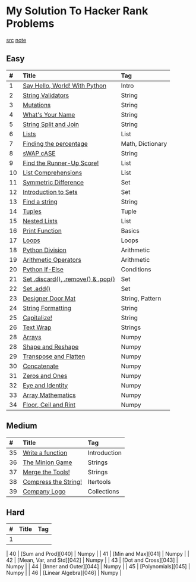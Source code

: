 
# My Solution To Hacker Rank Problems

[src][src]
[note][note]

## Easy

| #   | Title                                      | Tag              |
| :-- | :----------------------------------------- | :--------------- |
| 1  | [Say Hello, World! With Python][001]               | Intro            |
| 2   | [String Validators][002]                         | String           |
| 3   | [Mutations][003]                                  | String           |
| 4   | [What's Your Name][004]                           | String           |
| 5   | [String Split and Join][005]                      | String           |
| 6   | [Lists][006]                                       | List             |
| 7   | [Finding the percentage][007]                     | Math, Dictionary |
| 8   | [sWAP cASE][008]                                   | String           |
| 9   | [Find the Runner-Up Score!][009]                  | List             |
| 10  | [List Comprehensions][010]                        | List             |
| 11  | [Symmetric Difference][011]                       | Set              |
| 12  | [Introduction to Sets][012]                       | Set              |
| 13  | [Find a string][013]                               | String           |
| 14  | [Tuples][014]                                      | Tuple            |
| 15  | [Nested Lists][015]                                | List             |
| 16  | [Print Function][016]                              | Basics           |
| 17  | [Loops][017]                                       | Loops            |
| 18  | [Python Division][018]                             | Arithmetic       |
| 19  | [Arithmetic Operators][019]                        | Arithmetic       |
| 20  | [Python If-Else][020]                              | Conditions       |
| 21  | [Set .discard(), .remove() & .pop()][021]          | Set              |
| 22  | [Set .add()][022]                                  | Set              |
| 23  | [Designer Door Mat][023]                           | String, Pattern  |
| 24  | [String Formatting][024]                           | String           |
| 25  | [Capitalize!][025]                                 | String           |
| 26  | [Text Wrap][026]                              | Strings          |
| 28  | [Arrays][027]                                 | Numpy            |
| 28  | [Shape and Reshape][028]                      | Numpy            |
| 29  | [Transpose and Flatten][029]                | Numpy |
| 30  | [Concatenate][030]                          | Numpy |
| 31  | [Zeros and Ones][031]                       | Numpy |
| 32  | [Eye and Identity][032]                     | Numpy |
| 33  | [Array Mathematics][033]                    | Numpy |
| 34  | [Floor, Ceil and Rint][034]                 | Numpy |

## Medium

| #   | Title                                      | Tag              |
| :-- | :----------------------------------------- | :--------------- |
| 35  | [Write a function][035]               | Introduction |
| 36  | [The Minion Game][036]               | Strings |
| 37  | [Merge the Tools!][037]               | Strings |
| 38  | [Compress the String!][038]               | Itertools |
| 39  | [Company Logo][039]               | Collections |

## Hard

| #   | Title                                      | Tag              |
| :-- | :----------------------------------------- | :--------------- |
| 1   |                                | |

[src]: https://github.com/yossef-seyam/Problem-Solving-HackerRank/tree/master/python
[note]: https://github.com/yossef-seyam/Problem-Solving-HackerRank/blob/master/note
[001]: https://github.com/yossef-seyam/Problem-Solving-HackerRank/blob/master/note/python/001/readme1.md
[002]: https://github.com/yossef-seyam/Problem-Solving-HackerRank/blob/master/note/python/002/readme2.md
[003]: https://github.com/yossef-seyam/Problem-Solving-HackerRank/blob/master/note/python/003/readme3.md
[004]: https://github.com/yossef-seyam/Problem-Solving-HackerRank/blob/master/note/python/004/readme4.md
[005]: https://github.com/yossef-seyam/Problem-Solving-HackerRank/blob/master/note/python/005/readme5.md
[006]: https://github.com/yossef-seyam/Problem-Solving-HackerRank/blob/master/note/python/006/readme6.md
[007]: https://github.com/yossef-seyam/Problem-Solving-HackerRank/blob/master/note/python/007/readme7.md
[008]: https://github.com/yossef-seyam/Problem-Solving-HackerRank/blob/master/note/python/008/readme8.md
[009]: https://github.com/yossef-seyam/Problem-Solving-HackerRank/blob/master/note/python/009/readme9.md
[010]: https://github.com/yossef-seyam/Problem-Solving-HackerRank/blob/master/note/python/010/readme10.md
[011]: https://github.com/yossef-seyam/Problem-Solving-HackerRank/blob/master/note/python/011/readme11.md
[012]: https://github.com/yossef-seyam/Problem-Solving-HackerRank/blob/master/note/python/012/readme12.md
[013]: https://github.com/yossef-seyam/Problem-Solving-HackerRank/blob/master/note/python/013/readme13.md
[014]: https://github.com/yossef-seyam/Problem-Solving-HackerRank/blob/master/note/python/014/readme14.md
[015]: https://github.com/yossef-seyam/Problem-Solving-HackerRank/blob/master/note/python/015/readme15.md
[016]: https://github.com/yossef-seyam/Problem-Solving-HackerRank/blob/master/note/python/016/readme16.md
[017]: https://github.com/yossef-seyam/Problem-Solving-HackerRank/blob/master/note/python/017/readme17.md
[018]: https://github.com/yossef-seyam/Problem-Solving-HackerRank/blob/master/note/python/018/readme18.md
[019]: https://github.com/yossef-seyam/Problem-Solving-HackerRank/blob/master/note/python/019/readme19.md
[020]: https://github.com/yossef-seyam/Problem-Solving-HackerRank/blob/master/note/python/020/readme20.m1
[021]: https://github.com/yossef-seyam/Problem-Solving-HackerRank/blob/master/note/python/021/readme21.m1
[022]: https://github.com/yossef-seyam/Problem-Solving-HackerRank/blob/master/note/python/022/readme22.m1
[023]: https://github.com/yossef-seyam/Problem-Solving-HackerRank/blob/master/note/python/023/readme23.m1
[024]: https://github.com/yossef-seyam/Problem-Solving-HackerRank/blob/master/note/python/024/readme24.m1
[025]: https://github.com/yossef-seyam/Problem-Solving-HackerRank/blob/master/note/python/025/readme25.m1
[026]: https://github.com/yossef-seyam/Problem-Solving-HackerRank/blob/master/note/python/026/readme26.md
[027]: https://github.com/yossef-seyam/Problem-Solving-HackerRank/blob/master/note/python/027/readme27.md
[028]: https://github.com/yossef-seyam/Problem-Solving-HackerRank/blob/master/note/python/028/readme28.md
[029]: https://github.com/yossef-seyam/Problem-Solving-HackerRank/blob/master/note/python/029/readme29.md
[030]: https://github.com/yossef-seyam/Problem-Solving-HackerRank/blob/master/note/python/030/readme30.md
[031]: https://github.com/yossef-seyam/Problem-Solving-HackerRank/blob/master/note/python/031/readme31.md
[032]: https://github.com/yossef-seyam/Problem-Solving-HackerRank/blob/master/note/python/032/readme32.md
[033]: https://github.com/yossef-seyam/Problem-Solving-HackerRank/blob/master/note/python/033/readme33.md
[034]: https://github.com/yossef-seyam/Problem-Solving-HackerRank/blob/master/note/python/034/readme34.md
[035]: https://github.com/yossef-seyam/Problem-Solving-HackerRank/blob/master/note/python/035/readme35.md
[036]: https://github.com/yossef-seyam/Problem-Solving-HackerRank/blob/master/note/python/036/readme36.md
[037]: https://github.com/yossef-seyam/Problem-Solving-HackerRank/blob/master/note/python/037/readme37.md
[038]: https://github.com/yossef-seyam/Problem-Solving-HackerRank/blob/master/note/python/038/readme38.md
[039]: https://github.com/yossef-seyam/Problem-Solving-HackerRank/blob/master/note/python/039/readme39.md
| 40  | [Sum and Prod][040]               | Numpy |
| 41  | [Min and Max][041]               | Numpy |
| 42  | [Mean, Var, and Std][042]               | Numpy |
| 43  | [Dot and Cross][043]               | Numpy |
| 44  | [Inner and Outer][044]               | Numpy |
| 45  | [Polynomials][045]               | Numpy |
| 46  | [Linear Algebra][046]               | Numpy |

